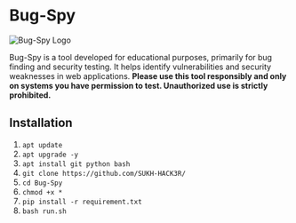 # Bug-Spy

![Bug-Spy Logo](https://ibb.co/wK3HYtN)

Bug-Spy is a tool developed for educational purposes, primarily for bug finding and security testing. It helps identify vulnerabilities and security weaknesses in web applications. **Please use this tool responsibly and only on systems you have permission to test. Unauthorized use is strictly prohibited.**

## Installation

1. ` apt update `
2. ` apt upgrade -y `
3. ` apt install git python bash `
4. ` git clone https://github.com/SUKH-HACK3R/ `
5. ` cd Bug-Spy `
6. ` chmod +x * `
7. ` pip install -r requirement.txt `
8. ` bash run.sh `
